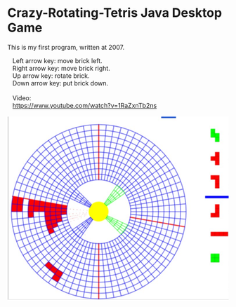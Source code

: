 # Crazy-Rotating-Tetris Java Desktop Game
This is my first program, written at 2007. </br>

  &nbsp;&nbsp; Left arrow key: move brick left. </br>
  &nbsp;&nbsp; Right arrow key: move brick right. </br>
  &nbsp;&nbsp; Up arrow key: rotate brick. </br>
  &nbsp;&nbsp; Down arrow key: put brick down. </br>
  &nbsp;&nbsp; </br>
  &nbsp;&nbsp; Video: </br> 
  &nbsp;&nbsp; https://www.youtube.com/watch?v=1RaZxnTb2ns </br> </br> 
  ![deploy](./Game%20screen%20shot.png)

  
  
  
